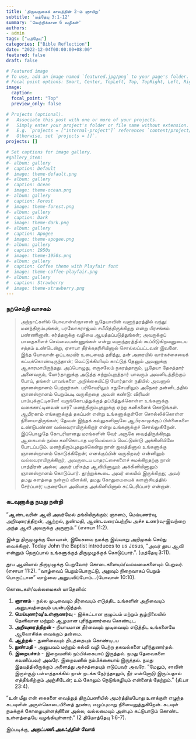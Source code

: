 ```yaml
---
title: 'திருவருகைக் காலத்தின் 2-ம் ஞாயிறு'
subtitle: 'மத்தேயு 3:1-12'
summary: 'வெற்றிக்கான 6 வழிகள்'
authors:
- admin
tags: ["மத்தேயு"]
categories: ["Bible Reflection"]
date: "2022-12-04T00:00:00+08:00"
featured: false
draft: false

# Featured image
# To use, add an image named `featured.jpg/png` to your page's folder.
# Focal point options: Smart, Center, TopLeft, Top, TopRight, Left, Right, BottomLeft, Bottom, BottomRight
image:
  caption:
  focal_point: "Top"
  preview_only: false

# Projects (optional).
#   Associate this post with one or more of your projects.
#   Simply enter your project's folder or file name without extension.
#   E.g. `projects = ["internal-project"]` references `content/project/deep-learning/index.md`.
#   Otherwise, set `projects = []`.
projects: []

# Set captions for image gallery.
#gallery_item:
#- album: gallery
#  caption: Default
#  image: theme-default.png
#- album: gallery
#  caption: Ocean
#  image: theme-ocean.png
#- album: gallery
#  caption: Forest
#  image: theme-forest.png
#- album: gallery
#  caption: Dark
#  image: theme-dark.png
#- album: gallery
#  caption: Apogee
#  image: theme-apogee.png
#- album: gallery
#  caption: 1950s
#  image: theme-1950s.png
#- album: gallery
#  caption: Coffee theme with Playfair font
#  image: theme-coffee-playfair.png
#- album: gallery
#  caption: Strawberry
#  image: theme-strawberry.png
---
```


### நற்செய்தி வாசகம்
> அந்நாட்களில் யோவான்ஸ்நானன் யூதேயாவின் வனாந்தரத்தில் வந்து: மனந்திரும்புங்கள், பரலோகராஜ்யம் சமீபித்திருக்கிறது என்று பிரசங்கம் பண்ணினான். கர்த்தருக்கு வழியை ஆயத்தப்படுத்துங்கள்; அவருக்குப் பாதைகளைச் செவ்வைபண்ணுங்கள் என்று வனாந்தரத்தில் கூப்பிடுகிறவனுடைய சத்தம் உண்டென்று, ஏசாயா தீர்க்கதரிசியினால் சொல்லப்பட்டவன் இவனே. இந்த யோவான் ஒட்டகமயிர் உடையைத் தரித்து, தன் அரையில் வார்கச்சையைக் கட்டிக்கொண்டிருந்தான்; வெட்டுக்கிளியும் காட்டுத் தேனும் அவனுக்கு ஆகாரமாயிருந்தது. அப்பொழுது, எருசலேம் நகரத்தாரும், யூதேயா தேசத்தார் அனைவரும், யோர்தானுக்கு அடுத்த சுற்றுப்புறத்தார் யாவரும் அவனிடத்திற்குப் போய், தங்கள் பாவங்களை அறிக்கையிட்டு யோர்தான் நதியில் அவனால் ஞானஸ்நானம் பெற்றார்கள். பரிசேயரிலும் சதுசேயரிலும் அநேகர் தன்னிடத்தில் ஞானஸ்நானம் பெறும்படி வருகிறதை அவன் கண்டு: விரியன் பாம்புக்குட்டிகளே! வருங்கோபத்துக்குத் தப்பித்துக்கொள்ள உங்களுக்கு வகைகாட்டினவன் யார்? மனந்திரும்புதலுக்கு ஏற்ற கனிகளைக் கொடுங்கள். ஆபிரகாம் எங்களுக்குத் தகப்பன் என்று உங்களுக்குள்ளே சொல்லிக்கொள்ள நினையாதிருங்கள்; தேவன் இந்தக் கல்லுகளினாலே ஆபிரகாமுக்குப் பிள்ளைகளை உண்டுபண்ண வல்லவராயிருக்கிறார் என்று உங்களுக்குச் சொல்லுகிறேன். இப்பொழுதே கோடரியானது மரங்களின் வேர் அருகே வைத்திருக்கிறது. ஆகையால் நல்ல கனிகொடாத மரமெல்லாம் வெட்டுண்டு அக்கினியிலே போடப்படும். மனந்திரும்புதலுக்கென்று நான் ஜலத்தினால் உங்களுக்கு ஞானஸ்நானம் கொடுக்கிறேன்; எனக்குப்பின் வருகிறவர் என்னிலும் வல்லவராயிருக்கிறார், அவருடைய பாதரட்சைகளைச் சுமக்கிறதற்கு நான் பாத்திரன் அல்ல; அவர் பரிசுத்த ஆவியினாலும் அக்கினியினாலும் ஞானஸ்நானம் கொடுப்பார். தூற்றுக்கூடை அவர் கையில் இருக்கிறது; அவர் தமது களத்தை நன்றாய் விளக்கி, தமது கோதுமையைக் களஞ்சியத்தில் சேர்ப்பார்; பதரையோ அவியாத அக்கினியினால் சுட்டெரிப்பார் என்றான்.

### கடவுளுக்கு நமது நன்றி
“ஆண்டவரின் ஆவி அவர்மேல் தங்கியிருக்கும்; ஞானம், மெய்யுணர்வு, அறிவுரைத்திறன், ஆற்றல், நுண்மதி, ஆண்டவரைப்பற்றிய அச்ச உணர்வு-இவற்றை அந்த ஆவி அவருக்கு அருளும்.” (எசாயா 11:2).

இன்று திருமுழுக்கு யோவான், இயேசுவை நமக்கு இவ்வாறு அறிமுகம் செய்து வைக்கிறார். Today John  the Baptist introduces to us Jesus, “அவர் தூய ஆவி என்னும் நெருப்பால் உங்களுக்குத் திருமுழுக்குக் கொடுப்பார்.”. (மத்தேயு 3:11).

தூய ஆவியால் திருமுழுக்கு பெறுவோர் கொடைகளையும்/வல்லமைகளையும் பெறுவர்.(எசாயா 11:2). “வாழ்வைப் பெறும்பொருட்டு, அதுவும் நிறைவாகப் பெறும் பொருட்டான” வாழ்வை அனுபவிப்போம்...(யோவான் 10:10).

கொடைகள்/வல்லமைகள் யாதெனில்:
1. **ஞானம்** - நல்ல முடிவையும் தீர்வையும் எடுத்திட உங்களின் அறிவையும் அனுபவத்தையும் பயன்படுத்தல்.
2. **மெய்யுணர்வு/உள்ளுணர்வு** - இக்கட்டான குழுப்பம் மற்றும் சூழ்நிலையில் தெளிவான மற்றும் ஆழமான புரிந்துணர்வை கொண்டிட.
3. **அறிவுரைத்திறன்** -  நியாயமான தீர்வையும் முடிவையும் எடுத்திட உங்களையே ஆலோசிக்க வைக்கும் தன்மை.
4. **ஆற்றல்** - துணிவையும் திடத்தையும் கொண்டிடய
5. **நுண்மதி** -  அனுபவம் மற்றும் கல்வி வழி பெற்ற தகவல்களை புரிந்துணர்தல்.
6. **இறையச்சம்** - இறைவனில் நம்பிக்கையாய் இருத்தல். நமது தேவைகளை கவனிப்பவர் அவரே. இறைவனில் நம்பிக்கையாய் இருத்தல். நமது இதயத்திலிருக்கும் அனைத்து அச்சத்தையும் எடுப்பவர் அவரே.   “மேலும், சாவின் இருள்சூழ் பள்ளத்தாக்கில் நான் நடக்க நேர்ந்தாலும், நீர் என்னோடு இருப்பதால் எத்தீங்கிற்கும் அஞ்சிடேன்; உம் கோலும் நெடுங்கழியும் என்னைத் தேற்றும்.” (தி.பா 23:4).

“உன் மீது என் கைகளை வைத்துத் திருப்பணியில் அமர்த்தியபோது உனக்குள் எழுந்த கடவுளின் அருள்கொடையினைத் தூண்டி எழுப்புமாறு நினைவுறுத்துகிறேன். கடவுள் நமக்குக் கோழையுள்ளத்தினை அல்ல, வல்லமையும் அன்பும் கட்டுபாடும் கொண்ட உள்ளத்தையே வழங்கியுள்ளார்.” (2 திமோத்தேயு 1:6-7).


இப்படிக்கு,
___அருட்பணி.அகஃத்தின் வோங்___
